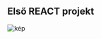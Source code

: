 ## Első REACT projekt

![kép](https://github.com/SusuBea/elsoreactprojekt/assets/86191917/9556011d-1583-40c5-a4be-a41a0c8e6689)
